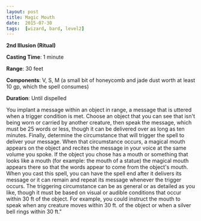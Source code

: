 ```yaml
---
layout: post
title: Magic Mouth
date:  2015-07-30
tags:  [wizard, bard, level2]
---
```


**2nd Illusion (Ritual)**

**Casting Time**: 1 minute

**Range**: 30 feet

**Components**: V, S, M (a small bit of honeycomb and jade dust worth at least 10 gp, which the spell consumes)

**Duration**: Until dispelled

You implant a message within an object in range, a message that is uttered when a trigger condition is met. Choose an object that you can see that isn't being worn or carried by another creature, then speak the message, which must be 25 words or less, though it can be delivered over as long as ten minutes. Finally, determine the circumstance that will trigger the spell to deliver your message. When that circumstance occurs, a magical mouth appears on the object and recites the message in your voice at the same volume you spoke. If the object you chose has a mouth or something that looks like a mouth (for example: the mouth of a statue) the magical mouth appears there so that the words appear to come from the object's mouth. When you cast this spell, you can have the spell end after it delivers its message or it can remain and repeat its message whenever the trigger occurs. The triggering circumstance can be as general or as detailed as you like, though it must be based on visual or audible conditions that occur within 30 ft of the object. For example, you could instruct the mouth to speak when any creature moves within 30 ft. of the object or when a silver bell rings within 30 ft.\"
